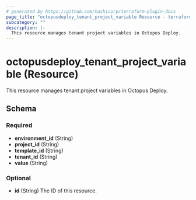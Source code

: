 ```yaml
---
# generated by https://github.com/hashicorp/terraform-plugin-docs
page_title: "octopusdeploy_tenant_project_variable Resource - terraform-provider-octopusdeploy"
subcategory: ""
description: |-
  This resource manages tenant project variables in Octopus Deploy.
---
```


# octopusdeploy_tenant_project_variable (Resource)

This resource manages tenant project variables in Octopus Deploy.



<!-- schema generated by tfplugindocs -->
## Schema

### Required

- **environment_id** (String)
- **project_id** (String)
- **template_id** (String)
- **tenant_id** (String)
- **value** (String)

### Optional

- **id** (String) The ID of this resource.


